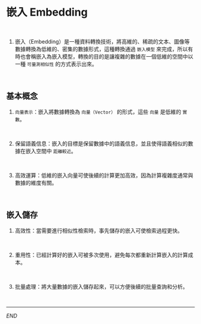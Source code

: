 # 嵌入 Embedding

<br>

1. 嵌入（Embedding）是一種資料轉換技術，將高維的、稀疏的文本、圖像等數據轉換為低維的、密集的數據形式，這種轉換通過 `嵌入模型` 來完成，所以有時也會稱嵌入為嵌入模型，轉換的目的是讓複雜的數據在一個低維的空間中以一種 `可量測相似性` 的方式表示出來。

<br>

## 基本概念

1. `向量表示`：嵌入將數據轉換為 `向量（Vector）` 的形式，這些 `向量` 是低維的 `實數`。

<br>

2. 保留語義信息：嵌入的目標是保留數據中的語義信息，並且使得語義相似的數據在嵌入空間中 `距離較近`。

<br>

3. 高效運算：低維的嵌入向量可使後續的計算更加高效，因為計算複雜度通常與數據的維度有關。

<br>

## 嵌入儲存

1. 高效性：當需要進行相似性檢索時，事先儲存的嵌入可使檢索過程更快。

<br>

2. 重用性：已經計算好的嵌入可被多次使用，避免每次都重新計算嵌入的計算成本。

<br>

3. 批量處理：將大量數據的嵌入儲存起來，可以方便後續的批量查詢和分析。

<br>

___

_END_